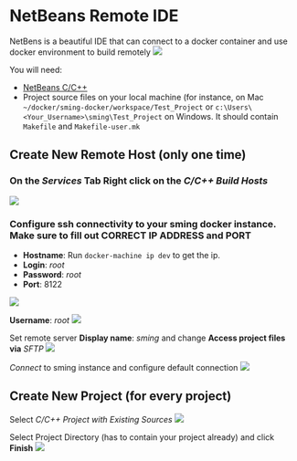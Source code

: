 # NetBeans Remote IDE
NetBens is a beautiful IDE that can connect to a docker container and use docker environment to build remotely
![](http://content.screencast.com/users/kireevco/folders/Jing/media/50a86587-4069-49dd-afce-3464a58c766a/00000015.png)

You will need:
- [NetBeans C/C++](https://netbeans.org/downloads/)
- Project source files on your local machine (for instance, on Mac `~/docker/sming-docker/workspace/Test_Project` or `c:\Users\<Your_Username>\sming\Test_Project` on Windows. It should contain `Makefile` and `Makefile-user.mk`



## Create New Remote Host (only one time)
### On the _Services_ Tab Right click on the _C/C++ Build Hosts_
![](http://content.screencast.com/users/kireevco/folders/Jing/media/14204218-76e9-4a33-bde9-fd14d6402fa9/00000003.png)

### Configure ssh connectivity to your sming docker instance. Make sure to fill out __CORRECT IP ADDRESS__ and __PORT__
  - __Hostname__: Run ```docker-machine ip dev``` to get the ip.
  - __Login__: _root_
  - __Password__: _root_
  - __Port__: 8122


![](http://content.screencast.com/users/kireevco/folders/Jing/media/1f72f7c5-a6ef-4e61-ad50-1651a645713f/00000002.png)

__Username__: _root_
![](http://content.screencast.com/users/kireevco/folders/Jing/media/a7d99deb-437c-47ba-9ef2-990533a72374/00000004.png)

Set remote server __Display name__: _sming_ and change __Access project files via__ _SFTP_
![](http://content.screencast.com/users/kireevco/folders/Jing/media/4c0a7f15-db65-4a67-aa63-c134d3d9f8cd/00000005.png)

_Connect_ to sming instance and configure default connection
![](http://content.screencast.com/users/kireevco/folders/Jing/media/7e5f9280-d06a-4b81-9c85-986d475b3d19/00000007.png)

## Create New Project (for every project)
Select _C/C++ Project with Existing Sources_
![](http://content.screencast.com/users/kireevco/folders/Jing/media/46b75755-ae5d-4c12-8ea6-d9092ad56687/00000008.png)

Select Project Directory (has to contain your project already) and click __Finish__
![](http://content.screencast.com/users/kireevco/folders/Jing/media/60e991b1-40a8-48f3-84d6-c1aa3ddcd3f5/00000009.png)